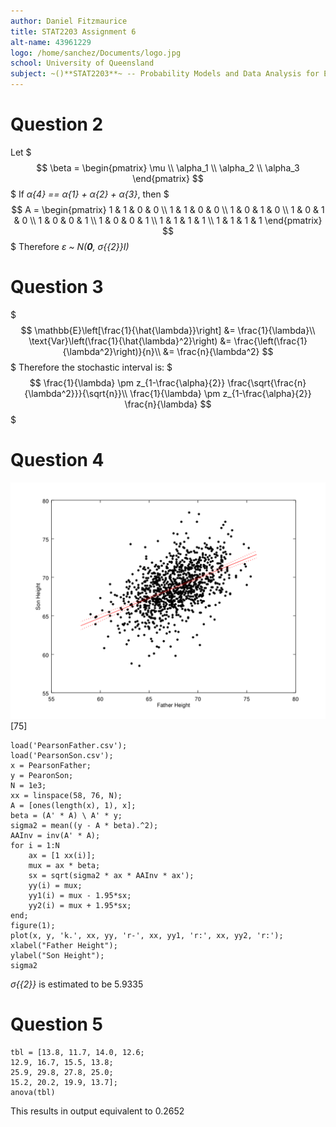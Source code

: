 ```yaml
---
author: Daniel Fitzmaurice
title: STAT2203 Assignment 6
alt-name: 43961229
logo: /home/sanchez/Documents/logo.jpg
school: University of Queensland
subject: ~()**STAT2203**~ -- Probability Models and Data Analysis for Engineering
---
```


# Question 2
Let
$$$
\beta = \begin{pmatrix} \mu \\ \alpha_1 \\ \alpha_2 \\ \alpha_3 \end{pmatrix}
$$$
If *&alpha;{4} == &alpha;{1} + &alpha;{2} + &alpha;{3}*, then
$$$
A = \begin{pmatrix} 1 & 1 & 0 & 0 \\
                    1 & 1 & 0 & 0 \\
                    1 & 0 & 1 & 0 \\
                    1 & 0 & 1 & 0 \\
                    1 & 0 & 0 & 1 \\
                    1 & 0 & 0 & 1 \\
                    1 & 1 & 1 & 1 \\
                    1 & 1 & 1 & 1 \end{pmatrix}
$$$
Therefore *&epsilon; ~ N(**0**, &sigma;{{2}}I)*

# Question 3

$$$
\mathbb{E}\left[\frac{1}{\hat{\lambda}}\right] &= \frac{1}{\lambda}\\
\text{Var}\left(\frac{1}{\hat{\lambda}^2}\right) &= \frac{\left(\frac{1}{\lambda^2}\right)}{n}\\
&= \frac{n}{\lambda^2}
$$$
Therefore the stochastic interval is:
$$$
\frac{1}{\lambda} \pm z_{1-\frac{\alpha}{2}} \frac{\sqrt{\frac{n}{\lambda^2}}}{\sqrt{n}}\\
\frac{1}{\lambda} \pm z_{1-\frac{\alpha}{2}} \frac{n}{\lambda}
$$$

# Question 4
![Question 4 Answer](sem2-2017/stat2203/ass6.q4.png)[75]

```
load('PearsonFather.csv');
load('PearsonSon.csv');
x = PearsonFather;
y = PearonSon;
N = 1e3;
xx = linspace(58, 76, N);
A = [ones(length(x), 1), x];
beta = (A' * A) \ A' * y;
sigma2 = mean((y - A * beta).^2);
AAInv = inv(A' * A);
for i = 1:N
    ax = [1 xx(i)];
    mux = ax * beta;
    sx = sqrt(sigma2 * ax * AAInv * ax');
    yy(i) = mux;
    yy1(i) = mux - 1.95*sx;
    yy2(i) = mux + 1.95*sx;
end;
figure(1);
plot(x, y, 'k.', xx, yy, 'r-', xx, yy1, 'r:', xx, yy2, 'r:');
xlabel("Father Height");
ylabel("Son Height");
sigma2
```

*&sigma;{{2}}* is estimated to be 5.9335

# Question 5
```
tbl = [13.8, 11.7, 14.0, 12.6;
12.9, 16.7, 15.5, 13.8;
25.9, 29.8, 27.8, 25.0;
15.2, 20.2, 19.9, 13.7];
anova(tbl)
```

This results in output equivalent to 0.2652
